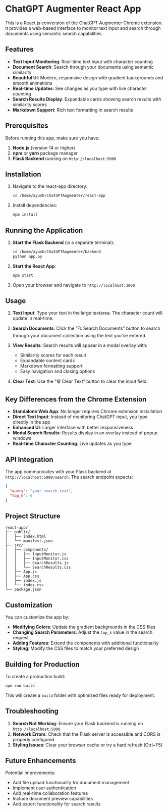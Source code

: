 # ChatGPT Augmenter React App

This is a React.js conversion of the ChatGPT Augmenter Chrome extension. It provides a web-based interface to monitor text input and search through documents using semantic search capabilities.

## Features

- **Text Input Monitoring**: Real-time text input with character counting
- **Document Search**: Search through your documents using semantic similarity
- **Beautiful UI**: Modern, responsive design with gradient backgrounds and smooth animations
- **Real-time Updates**: See changes as you type with live character counting
- **Search Results Display**: Expandable cards showing search results with similarity scores
- **Markdown Support**: Rich text formatting in search results

## Prerequisites

Before running this app, make sure you have:

1. **Node.js** (version 14 or higher)
2. **npm** or **yarn** package manager
3. **Flask Backend** running on `http://localhost:5000`

## Installation

1. Navigate to the react-app directory:
   ```bash
   cd /home/ayush/ChatGPTAugmenter/react-app
   ```

2. Install dependencies:
   ```bash
   npm install
   ```

## Running the Application

1. **Start the Flask Backend** (in a separate terminal):
   ```bash
   cd /home/ayush/ChatGPTAugmenter/backend
   python app.py
   ```

2. **Start the React App**:
   ```bash
   npm start
   ```

3. Open your browser and navigate to `http://localhost:3000`

## Usage

1. **Text Input**: Type your text in the large textarea. The character count will update in real-time.

2. **Search Documents**: Click the "🔍 Search Documents" button to search through your document collection using the text you've entered.

3. **View Results**: Search results will appear in a modal overlay with:
   - Similarity scores for each result
   - Expandable content cards
   - Markdown formatting support
   - Easy navigation and closing options

4. **Clear Text**: Use the "🗑️ Clear Text" button to clear the input field.

## Key Differences from the Chrome Extension

- **Standalone Web App**: No longer requires Chrome extension installation
- **Direct Text Input**: Instead of monitoring ChatGPT input, you type directly in the app
- **Enhanced UI**: Larger interface with better responsiveness
- **Modal Search Results**: Results display in an overlay instead of popup windows
- **Real-time Character Counting**: Live updates as you type

## API Integration

The app communicates with your Flask backend at `http://localhost:5000/search`. The search endpoint expects:

```json
{
  "query": "your search text",
  "top_k": 6
}
```

## Project Structure

```
react-app/
├── public/
│   ├── index.html
│   └── manifest.json
├── src/
│   ├── components/
│   │   ├── InputMonitor.js
│   │   ├── InputMonitor.css
│   │   ├── SearchResults.js
│   │   └── SearchResults.css
│   ├── App.js
│   ├── App.css
│   ├── index.js
│   └── index.css
└── package.json
```

## Customization

You can customize the app by:

- **Modifying Colors**: Update the gradient backgrounds in the CSS files
- **Changing Search Parameters**: Adjust the `top_k` value in the search request
- **Adding Features**: Extend the components with additional functionality
- **Styling**: Modify the CSS files to match your preferred design

## Building for Production

To create a production build:

```bash
npm run build
```

This will create a `build` folder with optimized files ready for deployment.

## Troubleshooting

1. **Search Not Working**: Ensure your Flask backend is running on `http://localhost:5000`
2. **Network Errors**: Check that the Flask server is accessible and CORS is properly configured
3. **Styling Issues**: Clear your browser cache or try a hard refresh (Ctrl+F5)

## Future Enhancements

Potential improvements:
- Add file upload functionality for document management
- Implement user authentication
- Add real-time collaboration features
- Include document preview capabilities
- Add export functionality for search results
